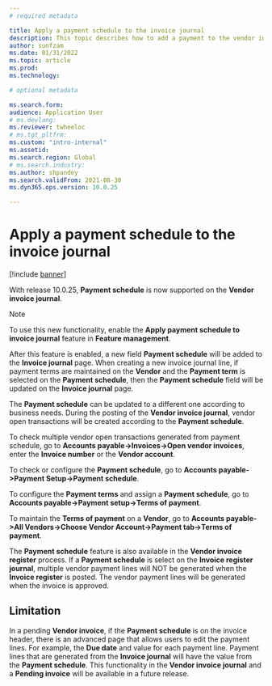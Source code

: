 ```yaml
---
# required metadata

title: Apply a payment schedule to the invoice journal
description: This topic describes how to add a payment to the vendor invoice journal.
author: sunfzam
ms.date: 01/31/2022
ms.topic: article
ms.prod: 
ms.technology: 

# optional metadata

ms.search.form: 
audience: Application User
# ms.devlang: 
ms.reviewer: twheeloc
# ms.tgt_pltfrm: 
ms.custom: "intro-internal"
ms.assetid: 
ms.search.region: Global
# ms.search.industry: 
ms.author: shpandey
ms.search.validFrom: 2021-08-30
ms.dyn365.ops.version: 10.0.25

---
```


# Apply a payment schedule to the invoice journal

[!include [banner](../includes/preview-banner.md)]

With release 10.0.25, **Payment schedule** is now supported on the **Vendor invoice journal**. 

> [!NOTE]
> To use this new functionality, enable the **Apply payment schedule to invoice journal** feature in **Feature management**.

After this feature is enabled, a new field **Payment schedule** will be added to the **Invoice journal** page. When creating a new invoice journal line, if payment terms are 
maintained on the **Vendor** and the **Payment term** is selected on the **Payment schedule**, then the **Payment schedule** field will be updated on the **Invoice journal** page. 

The **Payment schedule** can be updated to a different one according to business needs. During the posting of the **Vendor invoice journal**, 
vendor open transactions will be created according to the **Payment schedule**.

To check multiple vendor open transactions generated from payment schedule, go to **Accounts payable->Invoices->Open vendor invoices**, enter the **Invoice number** or the
**Vendor account**.

To check or configure the **Payment schedule**, go to **Accounts payable->Payment Setup->Payment schedule**.

To configure the **Payment terms** and assign a **Payment schedule**, go to **Accounts payable->Payment setup->Terms of payment**.

To maintain the **Terms of payment** on a **Vendor**, go to **Accounts payable->All Vendors->Choose Vendor Account->Payment tab->Terms of payment**.

The **Payment schedule** feature is also available in the **Vendor invoice register** process. If a **Payment schedule** is select on the **Invoice register journal**, 
multiple vendor payment lines will NOT be generated when the **Invoice register** is posted. The vendor payment lines will be generated when the invoice is approved. 

## Limitation

In a pending **Vendor invoice**, if the **Payment schedule** is on the invoice header, there is an advanced page that allows users to edit the payment lines.
For example, the **Due date** and value for each payment line. Payment lines that are generated from the **Invoice journal** will have the value from the **Payment schedule**.
This functionality in the **Vendor invoice journal** and a **Pending invoice** will be available in a future release. 
